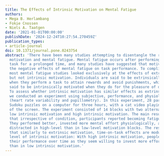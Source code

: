 ```yaml
---
title: The Effects of Intrinsic Motivation on Mental Fatigue
authors:
- Mega B. Herlambang
- Fokie Cnossen
- Niels A. Taatgen
date: '2021-01-01T00:00:00'
publishDate: '2024-12-24T10:27:54.270459Z'
publication_types:
- article-journal
doi: 10.1371/journal.pone.0243754
abstract: 'There have been many studies attempting to disentangle the relation between
  motivation and mental fatigue. Mental fatigue occurs after performing a demanding
  task for a prolonged time, and many studies have suggested that motivation can counteract
  the negative effects of mental fatigue on task performance. To complicate matters,
  most mental fatigue studies looked exclusively at the effects of extrinsic motivation
  but not intrinsic motivation. Individuals are said to be extrinsically motivated
  when they perform a task to attain rewards and avoid punishments, while they are
  said to be intrinsically motivated when they do for the pleasure of doing the activity.
  To assess whether intrinsic motivation has similar effects as extrinsic motivation,
  we conducted an experiment using subjective, performance, and physiological measures
  (heart rate variability and pupillometry). In this experiment, 28 participants solved
  Sudoku puzzles on a computer for three hours, with a cat video playing in the corner
  of the screen. The experiment consisted of 14 blocks with two alternating conditions:
  low intrinsic motivation and high intrinsic motivation. The main results showed
  that irrespective of condition, participants reported becoming fatigued over time.
  They performed better, invested more mental effort physiologically, and were less
  distracted in high-level than in low-level motivation blocks. The results suggest
  that similarly to extrinsic motivation, time-on-task effects are modulated by the
  level of intrinsic motivation: With high intrinsic motivation, people can maintain
  their performance over time as they seem willing to invest more effort as time progresses
  than in low intrinsic motivation.'
---
```


